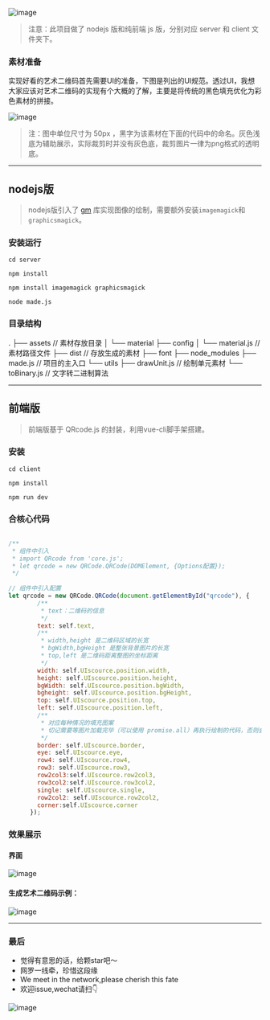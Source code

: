 ![image](http://p70gzm2sm.bkt.clouddn.com/mdBanner%E5%9B%BE.jpg)   

>注意：此项目做了 nodejs 版和纯前端 js 版，分别对应 server 和 client 文件夹下。

### 素材准备
实现好看的艺术二维码首先需要UI的准备，下图是列出的UI规范。透过UI，我想大家应该对艺术二维码的实现有个大概的了解，主要是将传统的黑色填充优化为彩色素材的拼接。

![image](http://wx3.sinaimg.cn/mw690/a73bc6a1ly1fml6ed2m30j20s00gzmz1.jpg)    

>注：图中单位尺寸为 50px ，黑字为该素材在下面的代码中的命名。灰色浅底为辅助展示，实际裁剪时并没有灰色底，裁剪图片一律为png格式的透明底。  

---
## nodejs版
>nodejs版引入了 [gm](https://github.com/aheckmann/gm) 库实现图像的绘制，需要额外安装`imagemagick`和`graphicsmagick`。

### 安装运行
```
cd server

npm install

npm install imagemagick graphicsmagick

node made.js

```

### 目录结构
.
├── assets              // 素材存放目录
│   └── material
├── config
│   └── material.js     // 素材路径文件
├── dist                // 存放生成的素材
├── font
├── node_modules
├── made.js             // 项目的主入口
└── utils
    ├── drawUnit.js     // 绘制单元素材
    └── toBinary.js     // 文字转二进制算法



---
## 前端版
>前端版基于 QRcode.js 的封装，利用vue-cli脚手架搭建。

### 安装
```
cd client 

npm install

npm run dev
```
 

### 合核心代码   
```js
 
/**
 * 组件中引入
 * import QRcode from 'core.js';
 * let qrcode = new QRCode.QRCode(DOMElement, {Options配置});
 */   
 
// 组件中引入配置
let qrcode = new QRCode.QRCode(document.getElementById("qrcode"), {
        /**
         * text：二维码的信息
         */
        text: self.text,
        /**
         * width,height 是二维码区域的长宽
         * bgWidth,bgHeight 是整张背景图片的长宽
         * top,left 是二维码距离整图的坐标距离
         */
        width: self.UIscource.position.width,
        height: self.UIscource.position.height,
        bgWidth: self.UIscource.position.bgWidth,
        bgheight: self.UIscource.position.bgHeight,
        top: self.UIscource.position.top,
        left: self.UIscource.position.left,
        /**
         * 对应每种情况的填充图案
         * 切记需要等图片加载完毕（可以使用 promise.all）再执行绘制的代码，否则会报错
         */
        border: self.UIscource.border,
        eye: self.UIscource.eye,
        row4: self.UIscource.row4,
        row3: self.UIscource.row3,
        row2col3:self.UIscource.row2col3,
        row3col2:self.UIscource.row3col2,
        single: self.UIscource.single,
        row2col2: self.UIscource.row2col2,
        corner:self.UIscource.corner
      });
```  

### 效果展示
#### 界面
![image](http://wx2.sinaimg.cn/mw690/a73bc6a1ly1flv9o0y775j20yj0hpk0d.jpg)  
#### 生成艺术二维码示例：
![image](http://wx2.sinaimg.cn/mw690/a73bc6a1ly1fmeydtz4jej21kw0qzgz6.jpg)

---

### 最后
- 觉得有意思的话，给颗star吧～
- 网罗一线牵，珍惜这段缘
- We meet in the network,please cherish this fate
- 欢迎issue,wechat请扫👇

 ![image](http://wx4.sinaimg.cn/mw690/a73bc6a1ly1fro1yi2i4lj21kw0xhn2i.jpg)
